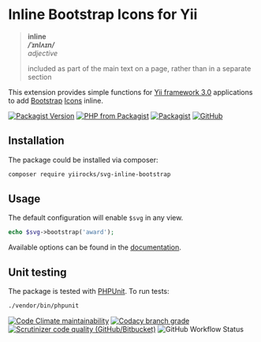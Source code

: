 # Inline Bootstrap Icons for Yii

> **inline**  
> ***/ˈɪnlʌɪn/***  
> *adjective*
>
> included as part of the main text on a page, rather than in a separate section

This extension provides simple functions for [Yii framework 3.0](http://www.yiiframework.com/) applications to add
[Bootstrap](https://getbootstrap.com/) [Icons](https://icons.getbootstrap.com/) inline.

[![Packagist Version](https://img.shields.io/packagist/v/yiirocks/svg-inline-bootstrap.svg)](https://packagist.org/packages/yiirocks/svg-inline-bootstrap)
[![PHP from Packagist](https://img.shields.io/packagist/php-v/yiirocks/svg-inline-bootstrap.svg)](https://php.net/)
[![Packagist](https://img.shields.io/packagist/dt/yiirocks/svg-inline-bootstrap.svg)](https://packagist.org/packages/yiirocks/svg-inline-bootstrap)
[![GitHub](https://img.shields.io/github/license/yiirocks/svg-inline-bootstrap.svg)](https://github.com/yiirocks/svg-inline-bootstrap/blob/master/LICENSE)

## Installation

The package could be installed via composer:

```bash
composer require yiirocks/svg-inline-bootstrap
```

## Usage

The default configuration will enable `$svg` in any view.

```php
echo $svg->bootstrap('award');
```

Available options can be found in the [documentation](https://www.yii.rocks/svg-inline/bootstrap/).

## Unit testing

The package is tested with [PHPUnit](https://phpunit.de/). To run tests:

```bash
./vendor/bin/phpunit
```

[![Code Climate maintainability](https://img.shields.io/codeclimate/maintainability/YiiRocks/svg-inline-bootstrap.svg)](https://codeclimate.com/github/YiiRocks/svg-inline-bootstrap/maintainability)
[![Codacy branch grade](https://img.shields.io/codacy/grade/1ac06a8fb1fe4d17ba208399381945e2/master.svg)](https://app.codacy.com/gh/YiiRocks/svg-inline-bootstrap)
[![Scrutinizer code quality (GitHub/Bitbucket)](https://img.shields.io/scrutinizer/quality/g/yiirocks/svg-inline-bootstrap/master.svg)](https://scrutinizer-ci.com/g/yiirocks/svg-inline-bootstrap/?branch=master)
![GitHub Workflow Status](https://img.shields.io/github/actions/workflow/status/YiiRocks/svg-inline-bootstrap/analysis.yml?branch=master)